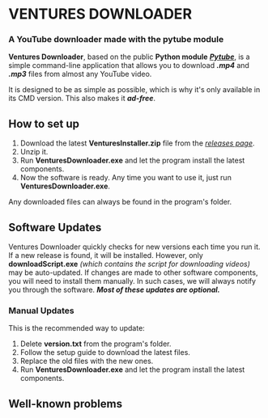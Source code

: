 # VENTURES DOWNLOADER

### A YouTube downloader made with the pytube module

**Ventures Downloader**, based on the public **Python module** [_**Pytube**_](https://pytube.io/en/latest/), is a simple command-line application that allows you to download _**.mp4**_ and _**.mp3**_ files from almost any YouTube video.

It is designed to be as simple as possible, which is why it's only available in its CMD version. This also makes it _**ad-free**_.

## How to set up

1.  Download the latest **VenturesInstaller.zip** file from the [_releases page_](https://github.com/StilDedEye/VenturesDownloader/releases).
2.  Unzip it.
3.  Run **VenturesDownloader.exe** and let the program install the latest components.
4.  Now the software is ready. Any time you want to use it, just run **VenturesDownloader.exe**.

Any downloaded files can always be found in the program's folder.

## Software Updates

Ventures Downloader quickly checks for new versions each time you run it. If a new release is found, it will be installed. However, only **downloadScript.exe** _(which contains the script for downloading videos)_ may be auto-updated. If changes are made to other software components, you will need to install them manually. In such cases, we will always notify you through the software. ***Most of these updates are optional.***

### Manual Updates

This is the recommended way to update:

1.  Delete **version.txt** from the program's folder.
2.  Follow the setup guide to download the latest files.
3.  Replace the old files with the new ones.
4.  Run **VenturesDownloader.exe** and let the program install the latest components.

## Well-known problems


